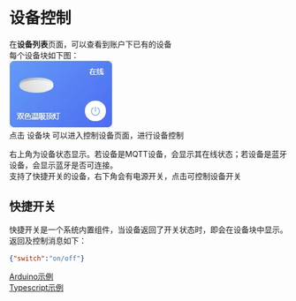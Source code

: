 # 设备控制
在**设备列表**页面，可以查看到账户下已有的设备  
每个设备块如下图：  
![](../img/005/device-block.jpg)  
点击 设备块 可以进入控制设备页面，进行设备控制  

右上角为设备状态显示。若设备是MQTT设备，会显示其在线状态；若设备是蓝牙设备，会显示蓝牙是否可连接。  
支持了快捷开关的设备，右下角会有电源开关，点击可控制设备开关  

## 快捷开关  
快捷开关是一个系统内置组件，当设备返回了开关状态时，即会在设备块中显示。
返回及控制消息如下：
```json
{"switch":"on/off"}
```
[Arduino示例](https://github.com/blinker-iot/blinker-library/blob/master/examples/Blinker_Widgets/Blinker_Heartbeat/Heartbeat_WiFi/Heartbeat_WiFi.ino)  
[Typescript示例](https://github.com/blinker-iot/blinker-js/blob/typescript/example.ts)  

